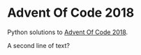 # Advent Of Code 2018
Python solutions to [Advent Of Code 2018](http://adventofcode.com/2018).

A second line of text?

